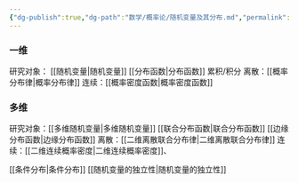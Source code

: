 ```yaml
---
{"dg-publish":true,"dg-path":"数学/概率论/随机变量及其分布.md","permalink":"/数学/概率论/随机变量及其分布/","noteIcon":"","created":"2024-04-16T13:01:27.494+08:00","updated":"2024-04-20T17:36:51.845+08:00"}
---
```


### 一维
研究对象： [[随机变量\|随机变量]]
[[分布函数\|分布函数]]  累积/积分
离散：[[概率分布律\|概率分布律]]
连续：[[概率密度函数\|概率密度函数]]

### 多维
研究对象：[[多维随机变量\|多维随机变量]]
[[联合分布函数\|联合分布函数]]
[[边缘分布函数\|边缘分布函数]]
离散：[[二维离散联合分布律\|二维离散联合分布律]]
连续：[[二维连续概率密度\|二维连续概率密度]]、

[[条件分布\|条件分布]]
[[随机变量的独立性\|随机变量的独立性]]
